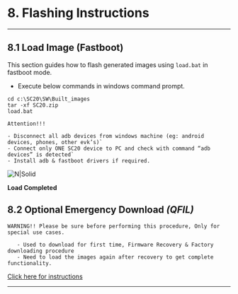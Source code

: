 # 8. Flashing Instructions

------------

## 8.1 Load Image (Fastboot)

This section guides how to flash generated images using `load.bat` in fastboot mode.
 
-  Execute below commands in windows command prompt.  

```console
cd c:\SC20\SW\Built_images
tar -xf SC20.zip
load.bat
```
`Attention!!!`
```warning
- Disconnect all adb devices from windows machine (eg: android devices, phones, other evk’s)`
- Connect only ONE SC20 device to PC and check with command “adb devices” is detected`
- Install adb & fastboot drivers if required.
```

![N|Solid](../pics/SC20/sc20-flashing-flash-images.jpg)

**Load Completed**
<br>
## 8.2 Optional Emergency Download _(QFIL)_

`WARNING!! Please be sure before performing this procedure, Only for special use cases.`
```warning
   - Used to download for first time, Firmware Recovery & Factory downloading procedure
   - Need to load the images again after recovery to get complete functionality.
```
<a href="#" target="_blank" onclick="LoadPage(10);return false;">Click here for instructions</a>

------------